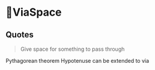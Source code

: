 # 🔻<via>ViaSpace</via>

## Quotes

> Give space for something to pass through

Pythagorean theorem Hypotenuse can be extended to via
